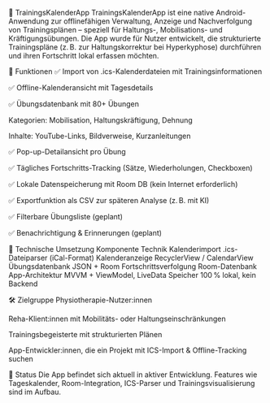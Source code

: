 📱 TrainingsKalenderApp
TrainingsKalenderApp ist eine native Android-Anwendung zur offlinefähigen Verwaltung, Anzeige und Nachverfolgung von Trainingsplänen – speziell für Haltungs-, Mobilisations- und Kräftigungsübungen. Die App wurde für Nutzer entwickelt, die strukturierte Trainingspläne (z. B. zur Haltungskorrektur bei Hyperkyphose) durchführen und ihren Fortschritt lokal erfassen möchten.

🔑 Funktionen
✅ Import von .ics-Kalenderdateien mit Trainingsinformationen

✅ Offline-Kalenderansicht mit Tagesdetails

✅ Übungsdatenbank mit 80+ Übungen

Kategorien: Mobilisation, Haltungskräftigung, Dehnung

Inhalte: YouTube-Links, Bildverweise, Kurzanleitungen

✅ Pop-up-Detailansicht pro Übung

✅ Tägliches Fortschritts-Tracking (Sätze, Wiederholungen, Checkboxen)

✅ Lokale Datenspeicherung mit Room DB (kein Internet erforderlich)

✅ Exportfunktion als CSV zur späteren Analyse (z. B. mit KI)

✅ Filterbare Übungsliste (geplant)

✅ Benachrichtigung & Erinnerungen (geplant)

🧱 Technische Umsetzung
Komponente	Technik
Kalenderimport	.ics-Dateiparser (iCal-Format)
Kalenderanzeige	RecyclerView / CalendarView
Übungsdatenbank	JSON + Room
Fortschrittsverfolgung	Room-Datenbank
App-Architektur	MVVM + ViewModel, LiveData
Speicher	100 % lokal, kein Backend

🛠️ Zielgruppe
Physiotherapie-Nutzer:innen

Reha-Klient:innen mit Mobilitäts- oder Haltungseinschränkungen

Trainingsbegeisterte mit strukturierten Plänen

App-Entwickler:innen, die ein Projekt mit ICS-Import & Offline-Tracking suchen

🚀 Status
Die App befindet sich aktuell in aktiver Entwicklung.
Features wie Tageskalender, Room-Integration, ICS-Parser und Trainingsvisualisierung sind im Aufbau.
